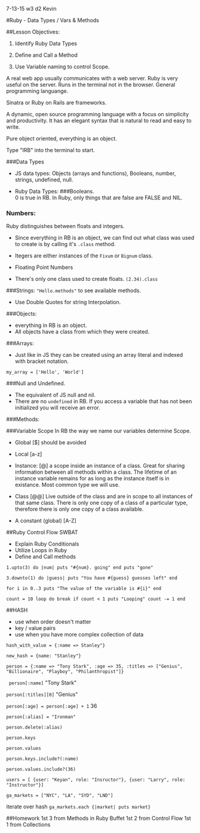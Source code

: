 7-13-15 w3 d2 Kevin

#Ruby - Data Types / Vars & Methods

##Lesson Objectives:

1) Identify Ruby Data Types

2) Define and Call a Method

3) Use Variable naming to control Scope.

A real web app usually communicates with a web server.  Ruby is very useful on the server.  Runs in the terminal not in the browser.  General programming languange.

Sinatra or Ruby on Rails are frameworks. 

A dynamic, open source programming language with a focus on simplicity and productivity. It has an elegant syntax that is natural to read and easy to write.

Pure object oriented, everything is an object.  

Type "IRB" into the terminal to start. 

###Data Types
- JS data types: Objects (arrays and functions), Booleans, number, strings, undefined, null.

- Ruby Data Types:
###Booleans.  
0 is true in RB. In Ruby, only things that are false are FALSE and NIL.  

### Numbers: 
Ruby distinguishes between floats and integers.  
- Since everything in RB is an object, we can find out what class was used to create is by calling it's `.class` method.
- Itegers are either instances of the `Fixum` or `Bignum` class.

- Floating Point Numbers
- There's only one class used to create floats. `(2.34).class`

###Strings: 
`"Hello.methods"` to see available methods. 
- Use Double Quotes for string Interpolation.  

###Objects: 
- everything in RB is an object.
- All objects have a class from which they were created.


###Arrays:
- Just like in JS they can be created using an array literal and indexed with bracket notation.  

`my_array = ['Hello', 'World']`

###Null and Undefined. 
- The equivalent of JS null and nil.
- There are no `undefined` in RB. If you access a variable that has not been initialized you will receive an error. 

###Methods:

###Variable Scope
In RB the way we name our variables determine Scope.

- Global [$] should be avoided
 
- Local [a-z]
 
- Instance: [@] a scope inside an instance of a class. Great for sharing information between all methods within a class. The lifetime of an instance variable remains for as long as the instance itself is in existance. Most common type we will use. 

- Class [@@] Live outside of the class and are in scope to all instances of that same class.  There is only one copy of a class of a particular type, therefore there is only one copy of a class available.

- A constant (global) [A-Z] 

##Ruby Control Flow
SWBAT
- Explain Ruby Conditionals
- Utilize Loops in Ruby
- Define and Call methods

`1.upto(3) do |num|
puts "#{num}. going"
end
puts "gone"`

`3.downto(1) do |guess|
puts "You have #{guess} guesses left"
end`

`for i in 0..3
puts "The value of the variable is #{i}"
end`

`count = 10
loop do
	break if count < 1
	puts "Looping"
	count -= 1
end`

##HASH
- use when order doesn't matter
- key / value pairs
- use when you have more complex collection of data

`hash_with_value = {:name => Stanley"}`

`new_hash = {name: "Stanley"}`

`person = {:name => "Tony Stark", :age => 35, :titles => ["Genius", "Billionaire", "Playboy", "Philanthropist"]}`

` person[:name]` "Tony Stark"

`person[:titles][0]` "Genius"

`person[:age] = person[:age] + 1` 36

`person[:alias] = "Ironman"`

`person.delete(:alias)`

`person.keys`

`person.values`

`person.keys.include?(:name)`

`person.values.include?(36)`

`users = [
	{user: "Keyan", role: "Insructor"},
	{user: "Larry", role: "Instructor"}]`
	
`ga_markets = ["NYC", "LA", "SYD", "LND"]`

iterate over hash
`ga_markets.each {|market| puts market}`

##Homework
1st 3 from Methods in Ruby Buffet
1st 2 from Control Flow
1st 1 from Collections